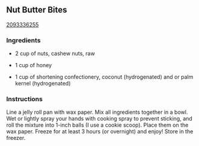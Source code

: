 ## Nut Butter Bites

[2093336255](http://www.food.com/recipe/nut-butter-bites-427441)

### Ingredients

 - 2 cup of nuts, cashew nuts, raw

 - 1 cup of honey

 - 1 cup of shortening confectionery, coconut (hydrogenated) and or palm kernel (hydrogenated)

### Instructions

Line a jelly roll pan with wax paper. Mix all ingredients together in a bowl. Wet or lightly spray your hands with cooking spray to prevent sticking, and roll the mixture into 1-inch balls (I use a cookie scoop). Place them on the wax paper. Freeze for at least 3 hours (or overnight) and enjoy! Store in the freezer.